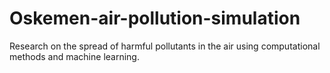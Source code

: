 
# Oskemen-air-pollution-simulation
Research on the spread of harmful pollutants in the air using computational methods and machine learning.
